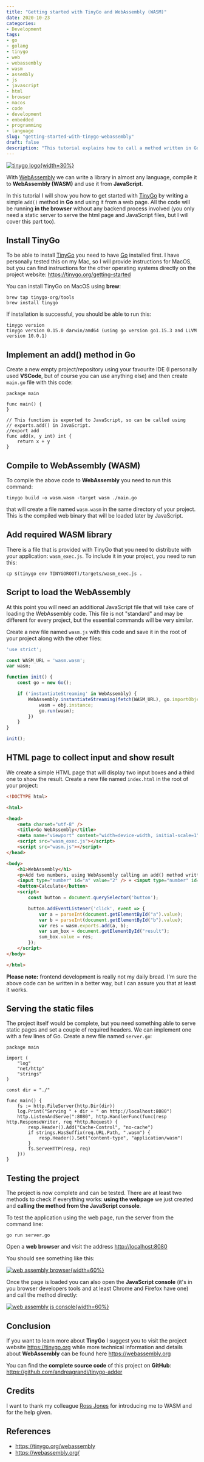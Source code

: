 ```yaml
---
title: "Getting started with TinyGo and WebAssembly (WASM)"
date: 2020-10-23
categories: 
- Development
tags: 
- go
- golang
- tinygo
- web
- webassembly
- wasm
- assembly
- js
- javascript
- html
- browser
- macos
- code
- development
- embedded
- programming
- language
slug: "getting-started-with-tinygo-webassembly"
draft: false
description: "This tutorial explains how to call a method written in Go and compiled to WebAssembly (WASM) from JavaScript by using TinyGo"
---
```


[![tinygo logo](tinygo-logo.png){width=30%}]()

With [WebAssembly](https://webassembly.org) we can write a library in almost any language, compile it to **WebAssembly (WASM)** and use it from **JavaScript**.

In this tutorial I will show you how to get started with [TinyGo](https://tinygo.org) by writing a simple `add()` method in **Go** and using it from a web page. All the code will be running **in the browser** without any backend process involved (you only need a static server to serve the html page and JavaScript files, but I will cover this part too).

## Install TinyGo

To be able to install [TinyGo](https://tinygo.org) you need to have [Go](https://golang.org) installed first. I have personally tested this on my Mac, so I will provide instructions for MacOS, but you can find instructions for the other operating systems directly on the project website: <https://tinygo.org/getting-started>

You can install TinyGo on MacOS using **brew**:

```shell
brew tap tinygo-org/tools
brew install tinygo
```

If installation is successful, you should be able to run this:

```shell
tinygo version
tinygo version 0.15.0 darwin/amd64 (using go version go1.15.3 and LLVM version 10.0.1)
```

## Implement an add() method in Go

Create a new empty project/repository using your favourite IDE (I personally used **VSCode**, but of course you can use anything else) and then create `main.go` file with this code:

```golang
package main

func main() {
}

// This function is exported to JavaScript, so can be called using
// exports.add() in JavaScript.
//export add
func add(x, y int) int {
    return x + y
}
```

## Compile to WebAssembly (WASM)

To compile the above code to **WebAssembly** you need to run this command:

```shell
tinygo build -o wasm.wasm -target wasm ./main.go
```

that will create a file named `wasm.wasm` in the same directory of your project. This is the compiled web binary that will be loaded later by JavaScript.

## Add required WASM library

There is a file that is provided with TinyGo that you need to distribute with your application: `wasm_exec.js`. To include it in your project, you need to run this:

```shell
cp $(tinygo env TINYGOROOT)/targets/wasm_exec.js .
```

## Script to load the WebAssembly

At this point you will need an additional JavaScript file that will take care of loading the WebAssembly code. This file is not "standard" and may be different for every project, but the essential commands will be very similar.

Create a new file named `wasm.js` with this code and save it in the root of your project along with the other files:

```javascript
'use strict';

const WASM_URL = 'wasm.wasm';
var wasm;

function init() {
    const go = new Go();

    if ('instantiateStreaming' in WebAssembly) {
        WebAssembly.instantiateStreaming(fetch(WASM_URL), go.importObject).then(function (obj) {
            wasm = obj.instance;
            go.run(wasm);
        })
    }
}

init();
```

## HTML page to collect input and show result

We create a simple HTML page that will display two input boxes and a third one to show the result. Create a new file named `index.html` in the root of your project:

```html
<!DOCTYPE html>

<html>

<head>
    <meta charset="utf-8" />
    <title>Go WebAssembly</title>
    <meta name="viewport" content="width=device-width, initial-scale=1" />
    <script src="wasm_exec.js"></script>
    <script src="wasm.js"></script>
</head>

<body>
    <h1>WebAssembly</h1>
    <p>Add two numbers, using WebAssembly calling an add() method written in Go:</p>
    <input type="number" id="a" value="2" /> + <input type="number" id="b" value="2" /> = <input type="number" id="result"/>
    <button>Calculate</button>
    <script>
        const button = document.querySelector('button');

        button.addEventListener('click', event => {
            var a = parseInt(document.getElementById("a").value);
            var b = parseInt(document.getElementById("b").value);
            var res = wasm.exports.add(a, b);
            var sum_box = document.getElementById("result");
            sum_box.value = res;
        });
    </script>
</body>

</html>
```

**Please note:** frontend development is really not my daily bread. I'm sure the above code can be written in a better way, but I can assure you that at least it works.

## Serving the static files

The project itself would be complete, but you need something able to serve static pages and set a couple of required headers. We can implement one with a few lines of Go. Create a new file named `server.go`:

```golang
package main

import (
    "log"
    "net/http"
    "strings"
)

const dir = "./"

func main() {
    fs := http.FileServer(http.Dir(dir))
    log.Print("Serving " + dir + " on http://localhost:8080")
    http.ListenAndServe(":8080", http.HandlerFunc(func(resp http.ResponseWriter, req *http.Request) {
        resp.Header().Add("Cache-Control", "no-cache")
        if strings.HasSuffix(req.URL.Path, ".wasm") {
            resp.Header().Set("content-type", "application/wasm")
        }
        fs.ServeHTTP(resp, req)
    }))
}
```

## Testing the project

The project is now complete and can be tested. There are at least two methods to check if everything works: **using the webpage** we just created and **calling the method from the JavaScript console**.

To test the application using the web page, run the server from the command line:

```shell
go run server.go
```

Open a **web browser** and visit the address <http://localhost:8080>

You should see something like this:

[![web assembly browser](tinygo_web_assembly_browser.png){width=60%}]()


Once the page is loaded you can also open the **JavaScript console** (it's in you browser developers tools and at least Chrome and Firefox have one) and call the method directly:

[![web assembly js console](tinygo_web_assembly_js_console.png){width=60%}]()

## Conclusion

If you want to learn more about **TinyGo** I suggest you to visit the project website <https://tinygo.org> while more technical information and details about **WebAssembly** can be found here <https://webassembly.org>

You can find the **complete source code** of this project on **GitHub**: <https://github.com/andreagrandi/tinygo-adder>

## Credits

I want to thank my colleague [Ross Jones](https://twitter.com/rossjones) for introducing me to WASM and for the help given.

## References

- <https://tinygo.org/webassembly>
- <https://webassembly.org/>

